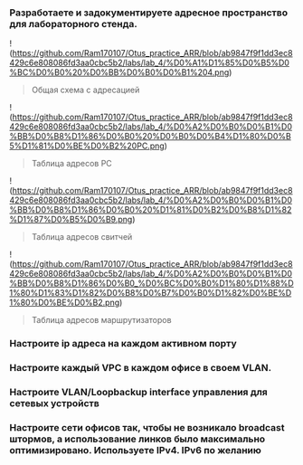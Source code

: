 ### Разработаете и задокументируете адресное пространство для лабораторного стенда.
!(https://github.com/Ram170107/Otus_practice_ARR/blob/ab9847f9f1dd3ec8429c6e808086fd3aa0cbc5b2/labs/lab_4/%D0%A1%D1%85%D0%B5%D0%BC%D0%B0%20%D0%BB%D0%B0%D0%B1%204.png)

>Общая схема с адресацией

!(https://github.com/Ram170107/Otus_practice_ARR/blob/ab9847f9f1dd3ec8429c6e808086fd3aa0cbc5b2/labs/lab_4/%D0%A2%D0%B0%D0%B1%D0%BB%D0%B8%D1%86%D0%B0%20%D0%B0%D0%B4%D1%80%D0%B5%D1%81%D0%BE%D0%B2%20PC.png)

>Таблица адресов PC

!(https://github.com/Ram170107/Otus_practice_ARR/blob/ab9847f9f1dd3ec8429c6e808086fd3aa0cbc5b2/labs/lab_4/%D0%A2%D0%B0%D0%B1%D0%BB%D0%B8%D1%86%D0%B0%20%D1%81%D0%B2%D0%B8%D1%82%D1%87%D0%B5%D0%B9.png)

>Таблица адресов свитчей

!(https://github.com/Ram170107/Otus_practice_ARR/blob/ab9847f9f1dd3ec8429c6e808086fd3aa0cbc5b2/labs/lab_4/%D0%A2%D0%B0%D0%B1%D0%BB%D0%B8%D1%86%D0%B0_%D0%BC%D0%B0%D1%80%D1%88%D1%80%D1%83%D1%82%D0%B8%D0%B7%D0%B0%D1%82%D0%BE%D1%80%D0%BE%D0%B2.png)

>Таблица адресов маршрутизаторов

### Настроите ip адреса на каждом активном порту


### Настроите каждый VPC в каждом офисе в своем VLAN.
### Настроите VLAN/Loopbackup interface управления для сетевых устройств
### Настроите сети офисов так, чтобы не возникало broadcast штормов, а использование линков было максимально оптимизировано. Используете IPv4. IPv6 по желанию
